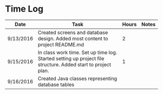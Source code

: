 # Time Log

| Date | Task | Hours | Notes|
|------|------|-------|------|
| 9/13/2016 | Created screens and database design. Added most content to project README.md | 2 | |
|9/15/2016| In class work time. Set up time log. Started setting up project file structure. Added start to project plan.| 1 | |
|9/16/2016| Created Java classes representing database tables | | |